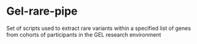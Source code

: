 # Gel-rare-pipe
Set of scripts used to extract rare variants within a specified list of genes from cohorts of participants in the GEL research environment
